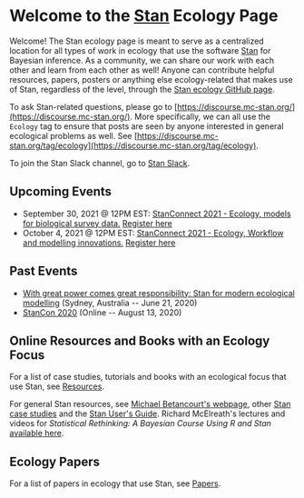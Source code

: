 # Welcome to the [Stan](https://mc-stan.org/) Ecology Page

Welcome! The Stan ecology page is meant to serve as a centralized location for all types of work in ecology that use the software [Stan](https://mc-stan.org/) for Bayesian inference. As a community, we can share our work with each other and learn from each other as well! Anyone can contribute helpful resources, papers, posters or anything else ecology-related that makes use of Stan, regardless of the level, through the [Stan ecology GitHub page](https://github.com/StanEcology/stanecology.github.io). 

To ask Stan-related questions, please go to [https://discourse.mc-stan.org/](https://discourse.mc-stan.org/). More specifically, we can all use the `Ecology` tag to ensure that posts are seen by anyone interested in general ecological problems as well. See [https://discourse.mc-stan.org/tag/ecology](https://discourse.mc-stan.org/tag/ecology). 

To join the Stan Slack channel, go to [Stan Slack](https://join.slack.com/t/mc-stan/shared_invite/enQtMzAyNzg1ODQ5MDczLTc1M2Q1YzM4ZjY5MzRjMGFlNDcyYzRhOGYxNTRlZjRlZjI2YzYxZjYyMDRlNDYzOTY5YzU5MTgzM2JlZjAxNTk).

## Upcoming Events

- September 30, 2021 @ 12PM EST: [StanConnect 2021 - Ecology, models for biological survey data.](https://mc-stan.org/events/stanconnect_Ecology1/) [Register here](https://www.eventbrite.com/e/stanconnect-2021-ecology-part-1-tickets-158476919733)
- October 4, 2021 @ 12PM EST: [StanConnect 2021 - Ecology, Workflow and modelling innovations.](https://mc-stan.org/events/stanconnect_Ecology2/) [Register here](https://www.eventbrite.com/e/stanconnect-2021-ecology-part-2-tickets-159546047523)

## Past Events

- [With great power comes great responsibility: Stan for modern ecological modelling](http://www.isec2020.org/training-program#ShortCourses) (Sydney, Australia -- June 21, 2020)
- [StanCon 2020](https://mc-stan.org/events/stancon2020/) (Online -- August 13, 2020)

## Online Resources and Books with an Ecology Focus

For a list of case studies, tutorials and books with an ecological focus that use Stan, see [Resources](resources_and_books.md).

For general Stan resources, see [Michael Betancourt's webpage](https://betanalpha.github.io/writing/), other [Stan case studies](https://mc-stan.org/users/documentation/case-studies) and the [Stan User's Guide](https://mc-stan.org/docs/2_22/stan-users-guide/index.html). Richard McElreath's lectures and videos for _Statistical Rethinking: A Bayesian Course Using R and Stan_ [available here](https://github.com/rmcelreath/statrethinking_winter2019). 

## Ecology Papers 

For a list of papers in ecology that use Stan, see [Papers](papers.md).


